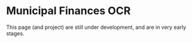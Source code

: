 # Municipal Finances OCR

This page (and project) are still under development, and are in very early stages. 


